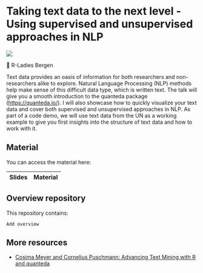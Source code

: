 # Taking text data to the next level - Using supervised and unsupervised approaches in NLP

[![](https://slack-imgs.com/?c=1&o1=ro&url=https%3A%2F%2Fsecure.meetupstatic.com%2Fphotos%2Fevent%2F3%2Fd%2Fa%2Fd%2F600_493395789.jpeg)](https://www.meetup.com/rladies-bergen/events/274392883/)

📍 R-Ladies Bergen

Text data provides an oasis of information for both researchers and non-researchers alike to explore. Natural Language Processing (NLP) methods help make sense of this difficult data type, which is written text. The talk will give you a smooth introduction to the quanteda package (https://quanteda.io/). I will also showcase how to quickly visualize your text data and cover both supervised and unsupervised approaches in NLP. As part of a code demo, we will use text data from the UN as a working example to give you first insights into the structure of text data and how to work with it.

## Material

You can access the material here:

| Slides | Material |
|--------|----------|


## Overview repository

This repository contains:

```
Add overview
```

## More resources

- [Cosima Meyer and Cornelius Puschmann: Advancing Text Mining with R and quanteda](https://www.mzes.uni-mannheim.de/socialsciencedatalab/article/advancing-text-mining/)
